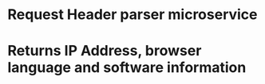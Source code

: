 # Request Header parser microservice
# Returns IP Address, browser language and software information 